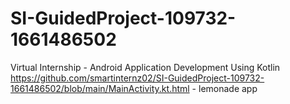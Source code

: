 # SI-GuidedProject-109732-1661486502
Virtual Internship - Android Application Development Using Kotlin
https://github.com/smartinternz02/SI-GuidedProject-109732-1661486502/blob/main/MainActivity.kt.html - lemonade app
